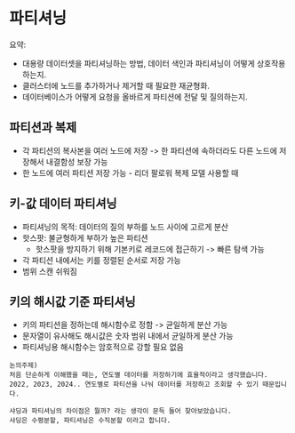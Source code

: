 # 파티셔닝
요약:
- 대용량 데이터셋을 파티셔닝하는 방법, 데이터 색인과 파티셔닝이 어떻게 상호작용 하는지.
- 클러스터에 노드를 추가하거나 제거할 때 필요한 재균형화.
- 데이터베이스가 어떻게 요청을 올바르게 파티션에 전달 및 질의하는지.

## 파티션과 복제
- 각 파티션의 복사본을 여러 노드에 저장 -> 한 파티션에 속하더라도 다른 노드에 저장해서 내결함성 보장 가능
- 한 노드에 여러 파티션 저장 가능 - 리더 팔로워 복제 모델 사용할 때

## 키-값 데이터 파티셔닝
- 파티셔닝의 목적: 데이터의 질의 부하를 노드 사이에 고르게 분산
- 핫스팟: 불균형하게 부하가 높은 파티션
  - 핫스팟을 방지하기 위해 기본키로 레코드에 접근하기 -> 빠른 탐색 가능
- 각 파티션 내에서는 키를 정렬된 순서로 저장 가능
- 범위 스캔 쉬워짐

## 키의 해시값 기준 파티셔닝
- 키의 파티션을 정하는데 해시함수로 정함 -> 균일하게 분산 가능
- 문자열이 유사해도 해시값은 숫자 범위 내에서 균일하게 분산 가능
- 파티셔닝용 해시함수는 암호적으로 강할 필요 없음


```
논의주제)
처음 단순하게 이해했을 때는, 연도별 데이터를 저장하기에 효율적이라고 생각했습니다.
2022, 2023, 2024.. 연도별로 파티션을 나눠 데이터를 저장하고 조회할 수 있기 때문입니다.

샤딩과 파티셔닝의 차이점은 뭘까? 라는 생각이 문득 들어 찾아보았습니다.
샤딩은 수평분할, 파티셔닝은 수직분할 이라고 합니다.
```